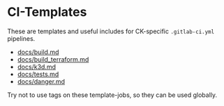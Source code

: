 # CI-Templates

These are templates and useful includes for CK-specific `.gitlab-ci.yml` pipelines.

* [docs/build.md](docs/build.md)
* [docs/build_terraform.md](docs/build_terraform.md)
* [docs/k3d.md](docs/k3d.md)
* [docs/tests.md](docs/tests.md)
* [docs/danger.md](docs/danger.md)

Try not to use tags on these template-jobs, so they can be used globally.
